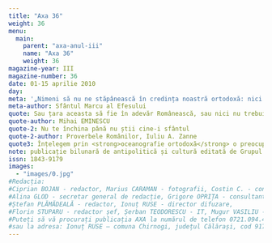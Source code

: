 ```yaml
---
title: "Axa 36"
weight: 36
menu:
  main:
    parent: "axa-anul-iii"
    name: "Axa 36"
    weight: 36
magazine-year: III
magazine-number: 36
date: 01-15 aprilie 2010
day:
meta: '„Nimeni să nu ne stăpânească în credința noastră ortodoxă: nici un împărat, nici un ierarh, nici un mincinos sinod, nici altcineva, ci numai Unul Dumnezeu, care atât prin El cât și prin ucenicii Săi ne-a fost dat nouă.”'
meta-author: Sfântul Marcu al Efesului
quote: Sau țara aceasta să fie în adevăr Românească, sau nici nu trebuie să fie.
quote-author: Mihai EMINESCU
quote-2: Nu te închina până nu știi cine-i sfântul
quote-2-author: Proverbele Românilor, Iuliu A. Zanne
quote3: Înțelegem prin <strong>oceanografie ortodoxă</strong> o preocupare permanentă, vitală pentru înțelegerea lumii înconjurătoare, de la aspectele ei cotidiene, prozaice și până la gesturile complexe, tainice, religioase; în același timp este o luare de poziție, o valorificare a lumii din perspectivă ortodoxă. Nu am anunțat-o ca pe o știință, nu temându-ne de rigoarea disciplinelor științifice, ci pentru că dorim ca <strong>oceanografia ortodoxă</strong> să fie un mod de a aprecia tot ce ne conține; pe de altă parte, o vedem ca pe o înlesnire a accesului la înțelesurile lumii românești – implicit, ortodoxe – nu ca la un fișier bibliografic ci ca la o părtășie la viață, ca un răspuns la permanenta provocare a transcendentului în imediat. Aceasta presupune existența apriorică a unui fel ortodox de a vedea lumea. Astfel, <strong>oceanografia ortodoxă</strong> înseamnă receptarea spiritului vremii prin folosirea unui anumit mod de interpretare și totodată încercarea de a construi un mod de interpretare.
note: publicație bilunară de antipolitică și cultură editată de Grupul de Acțiune Națională
issn: 1843-9179
images:
  - "images/0.jpg"
#Redacția:
#Ciprian BOJAN - redactor, Marius CARAMAN - fotografii, Costin C. - consultant, Eleodorus ENĂCHESCU - redactor,
#Alina GLOD - secretar general de redacție, Grigore OPRIȚA - consultant, Dragoș NICU - redactor șef adjunct,
#Ștefan PLĂMĂDEALĂ - redactor, Ionuț RUSE - director difuzare,
#Florin STUPARU - redactor șef, Șerban TEODORESCU - IT, Mugur VASILIU - director.
#Puteți să vă procurați publicația AXA la numărul de telefon 0721.094.447 – Ionuț RUSE
#sau la adresa: Ionuț RUSE – comuna Chirnogi, județul Călărași, cod 917025
---
```


